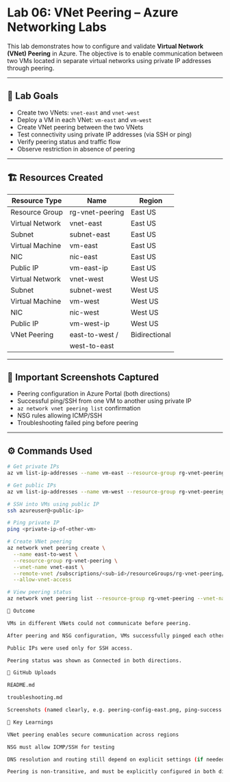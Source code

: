 # Lab 06: VNet Peering – Azure Networking Labs

This lab demonstrates how to configure and validate **Virtual Network (VNet) Peering** in Azure. The objective is to enable communication between two VMs located in separate virtual networks using private IP addresses through peering.

---

## 🧪 Lab Goals

- Create two VNets: `vnet-east` and `vnet-west`
- Deploy a VM in each VNet: `vm-east` and `vm-west`
- Create VNet peering between the two VNets
- Test connectivity using private IP addresses (via SSH or ping)
- Verify peering status and traffic flow
- Observe restriction in absence of peering

---

## 🏗️ Resources Created

|    Resource Type   |      Name       |    Region    |
|--------------------|-----------------|--------------|
| Resource Group     | rg-vnet-peering | East US      |
| Virtual Network    | vnet-east       | East US      |
| Subnet             | subnet-east     | East US      |
| Virtual Machine    | vm-east         | East US      |
| NIC                | nic-east        | East US      |
| Public IP          | vm-east-ip      | East US      |
| Virtual Network    | vnet-west       | West US      |
| Subnet             | subnet-west     | West US      |
| Virtual Machine    | vm-west         | West US      |
| NIC                | nic-west        | West US      |
| Public IP          | vm-west-ip      | West US      |
| VNet Peering       | east-to-west /  | Bidirectional|
|                    | west-to-east    |              |

---

## 📸 Important Screenshots Captured

- Peering configuration in Azure Portal (both directions)
- Successful ping/SSH from one VM to another using private IP
- `az network vnet peering list` confirmation
- NSG rules allowing ICMP/SSH
- Troubleshooting failed ping before peering

---

## ⚙️ Commands Used

```bash
# Get private IPs
az vm list-ip-addresses --name vm-east --resource-group rg-vnet-peering --query "[].virtualMachine.network.privateIpAddresses[]" --output tsv

# Get public IPs
az vm list-ip-addresses --name vm-west --resource-group rg-vnet-peering --query "[].virtualMachine.network.publicIpAddresses[].ipAddress" --output tsv

# SSH into VMs using public IP
ssh azureuser@<public-ip>

# Ping private IP
ping <private-ip-of-other-vm>

# Create VNet peering
az network vnet peering create \
  --name east-to-west \
  --resource-group rg-vnet-peering \
  --vnet-name vnet-east \
  --remote-vnet /subscriptions/<sub-id>/resourceGroups/rg-vnet-peering/providers/Microsoft.Network/virtualNetworks/vnet-west \
  --allow-vnet-access

# View peering status
az network vnet peering list --resource-group rg-vnet-peering --vnet-name vnet-east --output table

🧾 Outcome

VMs in different VNets could not communicate before peering.

After peering and NSG configuration, VMs successfully pinged each other using private IPs.

Public IPs were used only for SSH access.

Peering status was shown as Connected in both directions.

📂 GitHub Uploads

README.md

troubleshooting.md

Screenshots (named clearly, e.g. peering-config-east.png, ping-success.png, etc.)

🧠 Key Learnings

VNet peering enables secure communication across regions

NSG must allow ICMP/SSH for testing

DNS resolution and routing still depend on explicit settings (if needed)

Peering is non-transitive, and must be explicitly configured in both directions
